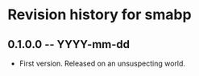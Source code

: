 # Revision history for smabp

## 0.1.0.0 -- YYYY-mm-dd

* First version. Released on an unsuspecting world.
